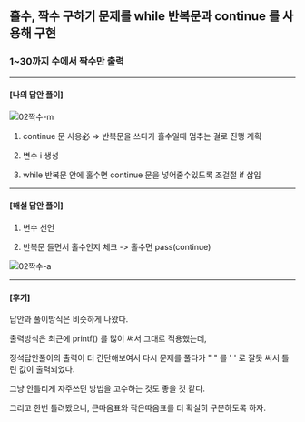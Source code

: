##  홀수, 짝수 구하기 문제를 while 반복문과 continue 를 사용해 구현
### 1~30까지 수에서 짝수만 출력
---
#### [나의 답안 풀이]

![02짝수-m](https://github.com/silverywaves/IT_ACADEMY/assets/155939946/96002f2f-4f5a-423e-bcf7-95d5af6880bd)

1. continue 문 사용必 => 반복문을 쓰다가 홀수일때 멈추는 걸로 진행 계획

2. 변수 i 생성

3. while 반복문 안에 홀수면 continue 문을 넣어줄수있도록 조걸절 if 삽입


---

#### [해설 답안 풀이]
1. 변수 선언

2. 반복문 돌면서 홀수인지 체크 -> 홀수면 pass(continue)

![02짝수-a](https://github.com/silverywaves/IT_ACADEMY/assets/155939946/533a4830-9edc-47d6-af07-aa7aad201345)


---

#### [후기]
답안과 풀이방식은 비슷하게 나왔다.


출력방식은 최근에 printf() 를 많이 써서 그대로 적용했는데,


정석답안풀이의 출력이 더 간단해보여서 다시 문제를 풀다가 " " 를 ' ' 로 잘못 써서 틀린 값이 출력되었다.


그냥 안틀리게 자주쓰던 방법을 고수하는 것도 좋을 것 같다.


그리고 한번 틀려봤으니, 큰따옴표와 작은따옴표를 더 확실히 구분하도록 하자.
